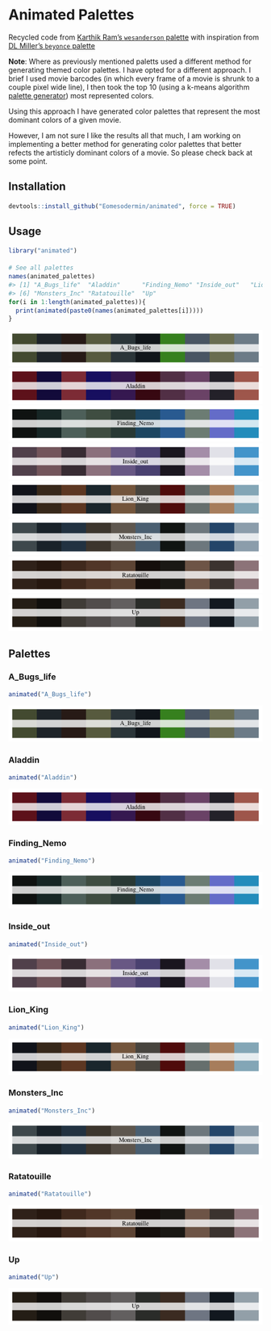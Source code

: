 <!-- README.md is generated from README.Rmd. Please edit that file -->
Animated Palettes
=================

Recycled code from [Karthik Ram’s `wesanderson`
palette](https://github.com/karthik/wesanderson) with inspiration from
[DL Miller’s `beyonce` palette](https://github.com/dill/beyonce)

**Note**: Where as previously mentioned paletts used a different method
for generating themed color palettes. I have opted for a different
approach. I brief I used movie barcodes (in which every frame of a movie
is shrunk to a couple pixel wide line), I then took the top 10 (using a
k-means algorithm [palette generator](https://palettegenerator.com/))
most represented colors.

Using this approach I have generated color palettes that represent the
most dominant colors of a given movie.

However, I am not sure I like the results all that much, I am working on
implementing a better method for generating color palettes that better
refects the artisticly dominant colors of a movie. So please check back
at some point.

Installation
------------

``` r
devtools::install_github("Eomesodermin/animated", force = TRUE)
```

Usage
-----

``` r
library("animated")

# See all palettes
names(animated_palettes)
#> [1] "A_Bugs_life"  "Aladdin"      "Finding_Nemo" "Inside_out"   "Lion_King"   
#> [6] "Monsters_Inc" "Ratatouille"  "Up"
for(i in 1:length(animated_palettes)){
  print(animated(paste0(names(animated_palettes[i]))))
}
```

![](figure/palettes_dummy-1.png)![](figure/palettes_dummy-2.png)![](figure/palettes_dummy-3.png)![](figure/palettes_dummy-4.png)![](figure/palettes_dummy-5.png)![](figure/palettes_dummy-6.png)![](figure/palettes_dummy-7.png)![](figure/palettes_dummy-8.png)

Palettes
--------

### A\_Bugs\_life

``` r
animated("A_Bugs_life")
```

![](figure/A_Bugs_life-1.png)

### Aladdin

``` r
animated("Aladdin")
```

![](figure/Aladdin-1.png)

### Finding\_Nemo

``` r
animated("Finding_Nemo")
```

![](figure/Finding_Nemo-1.png)

### Inside\_out

``` r
animated("Inside_out")
```

![](figure/Inside_out-1.png)

### Lion\_King

``` r
animated("Lion_King")
```

![](figure/Lion_King-1.png)

### Monsters\_Inc

``` r
animated("Monsters_Inc")
```

![](figure/Monsters_Inc-1.png)

### Ratatouille

``` r
animated("Ratatouille")
```

![](figure/Ratatouille-1.png)

### Up

``` r
animated("Up")
```

![](figure/Up-1.png)
